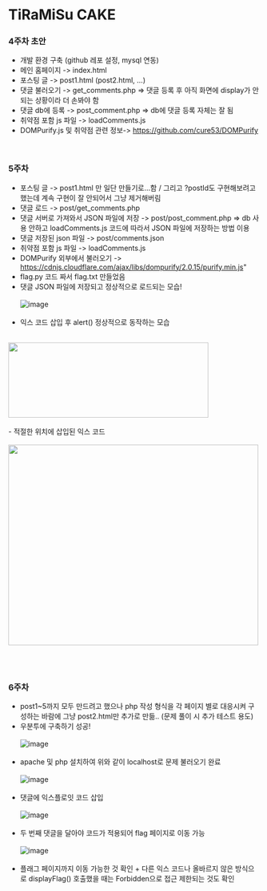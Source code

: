 # TiRaMiSu CAKE

### 4주차 초안
- 개발 환경 구축 (github 레포 설정, mysql 연동)
- 메인 홈페이지 -> index.html
- 포스팅 글 -> post1.html (post2.html, ...)
- 댓글 불러오기 -> get_comments.php => 댓글 등록 후 아직 화면에 display가 안되는 상황이라 더 손봐야 함
- 댓글 db에 등록 -> post_comment.php => db에 댓글 등록 자체는 잘 됨
- 취약점 포함 js 파일 -> loadComments.js
- DOMPurify.js 및 취약점 관련 정보-> https://github.com/cure53/DOMPurify

<br>

### 5주차 
- 포스팅 글 -> post1.html 만 일단 만들기로...함 / 그리고 ?postId도 구현해보려고 했는데 계속 구현이 잘 안되어서 그냥 제거해버림
- 댓글 로드 -> post/get_comments.php 
- 댓글 서버로 가져와서 JSON 파일에 저장 -> post/post_comment.php => db 사용 안하고 loadComments.js 코드에 따라서 JSON 파일에 저장하는 방법 이용
- 댓글 저장된 json 파일 -> post/comments.json
- 취약점 포함 js 파일 -> loadComments.js
- DOMPurify 외부에서 불러오기 -> https://cdnjs.cloudflare.com/ajax/libs/dompurify/2.0.15/purify.min.js"
- flag.py 코드 짜서 flag.txt 만들었음
- 댓글 JSON 파일에 저장되고 정상적으로 로드되는 모습!
  <br><br>
![image](https://github.com/user-attachments/assets/e08ca710-3a6e-4de1-9ca3-5113e736b610)
<br><br>
- 익스 코드 삽입 후 alert() 정상적으로 동작하는 모습
  <br><br>
<img src="https://github.com/user-attachments/assets/304a734c-d4d9-4436-aea8-45ee195451fb" width="400" height="150">
<br><br>
- 적절한 위치에 삽입된 익스 코드
  <br><br>
<img src="https://github.com/user-attachments/assets/c03b3682-96be-4e87-8d99-b4672a0678e3" width="500" height="400">

<br><br>

### 6주차 
- post1~5까지 모두 만드려고 했으나 php 작성 형식을 각 페이지 별로 대응시켜 구성하는 바람에 그냥 post2.html만 추가로 만듦.. (문제 풀이 시 추가 테스트 용도)
- 우분투에 구축하기 성공!
<br><br>
![image](https://github.com/user-attachments/assets/61075703-6f68-4c1d-bed4-f2e17d3cd73b)
<br><br>
- apache 및 php 설치하여 위와 같이 localhost로 문제 불러오기 완료
<br><br>
![image](https://github.com/user-attachments/assets/c837ab92-1e3f-43c1-9bfd-faa97f0ebd23)
<br><br>
- 댓글에 익스플로잇 코드 삽입
<br><br>
![image](https://github.com/user-attachments/assets/74c90ac5-3ab7-4c8d-8785-004db3257e47)
<br><br>
- 두 번째 댓글을 달아야 코드가 적용되어 flag 페이지로 이동 가능
<br><br>
![image](https://github.com/user-attachments/assets/b574181b-d615-486b-85a7-6c89895a7a39)
<br><br>
- 플래그 페이지까지 이동 가능한 것 확인 + 다른 익스 코드나 올바르지 않은 방식으로 displayFlag() 호출했을 때는 Forbidden으로 접근 제한되는 것도 확인 
<br><br>
